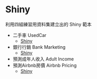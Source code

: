 # Shiny 
利用四組練習用資料集建立出的 Shiny 範本

+ 二手車 UsedCar
  - <a href="https://github.com/rladiestaipei/Azureml-shiny-app/tree/master/Practice_Shiny/Used_Car"> Shiny </a>
+ 銀行行銷 Bank Marketing
  - <a href="https://github.com/rladiestaipei/Azureml-shiny-app/tree/master/Practice_Shiny/Bank_Marketing"> Shiny </a>
+ 預測成年人收入 Adult Income
+ 預測Airbnb房價 Airbnb Pricing
  - <a href="https://github.com/rladiestaipei/Azureml-shiny-app/tree/master/Practice_Shiny/Shiny_Airbnb"> Shiny </a>
